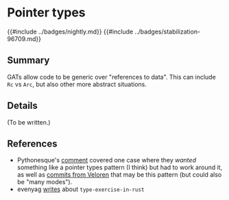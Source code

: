 # Pointer types

{{#include ../badges/nightly.md}} {{#include ../badges/stabilization-96709.md}}

## Summary

GATs allow code to be generic over "references to data". This can include `Rc` vs `Arc`, but also other more abstract situations.

## Details

(To be written.)

## References

* Pythonesque's [comment](https://github.com/rust-lang/rust/pull/96709#issuecomment-1150127168) covered one case where they *wanted* something like a pointer types pattern (I think) but had to work around it, as well as [commits from Veloren](https://github.com/amethyst/specs/blob/master/src/storage/generic.rs#L114-L150) that may be this pattern (but could also be "many modes").
* evenyag [writes](https://github.com/rust-lang/rust/pull/96709#issuecomment-1170276610) about `type-exercise-in-rust`